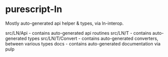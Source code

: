 # purescript-ln

Mostly auto-generated api helper & types, via ln-interop.

src/LN/Api       - contains auto-generated api routines
src/LN/T         - contains auto-generated types
src/LN/T/Convert - contains auto-generated converters, between various types
docs             - contains auto-generated documentation via pulp

